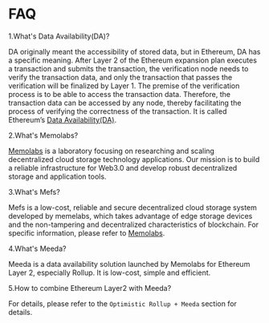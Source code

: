 # FAQ

1.What's Data Availability(DA)?

DA originally meant the accessibility of stored data, but in Ethereum, DA has a specific meaning. After Layer 2 of the Ethereum expansion plan executes a transaction and submits the transaction, the verification node needs to verify the transaction data, and only the transaction that passes the verification will be finalized by Layer 1. The premise of the verification process is to be able to access the transaction data. Therefore, the transaction data can be accessed by any node, thereby facilitating the process of verifying the correctness of the transaction. It is called Ethereum’s [Data Availability(DA)](https://ethereum.org/en/developers/docs/data-availability/).

2.What's Memolabs?

[Memolabs](https://memolabs.org/) is a laboratory focusing on researching and scaling decentralized cloud storage technology applications. Our mission is to build a reliable infrastructure for Web3.0 and develop robust decentralized storage and application tools.

3.What's Mefs?

Mefs is a low-cost, reliable and secure decentralized cloud storage system developed by memelabs, which takes advantage of edge storage devices and the non-tampering and decentralized characteristics of blockchain. For specific information, please refer to [Memolabs](https://memolabs.org/).

4.What's Meeda?

Meeda is a data availability solution launched by Memolabs for Ethereum Layer 2, especially Rollup. It is low-cost, simple and efficient.

5.How to combine Ethereum Layer2 with Meeda?

For details, please refer to the `Optimistic Rollup + Meeda` section for details.
